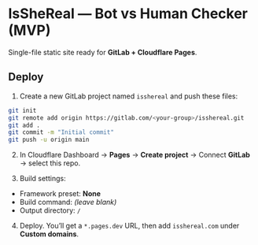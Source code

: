 # IsSheReal — Bot vs Human Checker (MVP)

Single-file static site ready for **GitLab + Cloudflare Pages**.

## Deploy

1. Create a new GitLab project named `isshereal` and push these files:

```bash
git init
git remote add origin https://gitlab.com/<your-group>/isshereal.git
git add .
git commit -m "Initial commit"
git push -u origin main
```

2. In Cloudflare Dashboard → **Pages** → **Create project** → Connect **GitLab** → select this repo.

3. Build settings:
- Framework preset: **None**
- Build command: *(leave blank)*
- Output directory: `/`

4. Deploy. You’ll get a `*.pages.dev` URL, then add `isshereal.com` under **Custom domains**.
